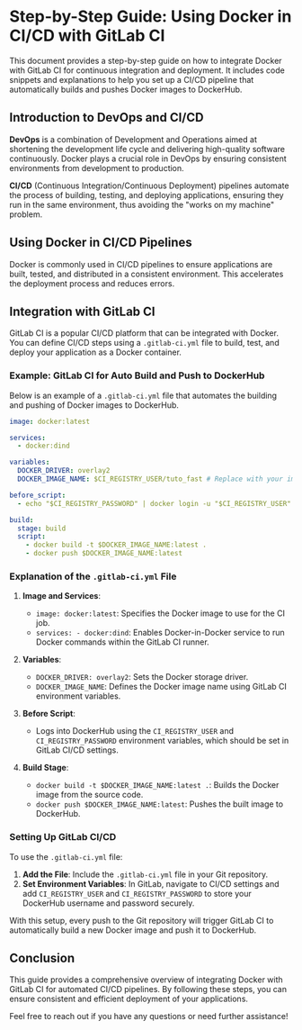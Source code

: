 # Step-by-Step Guide: Using Docker in CI/CD with GitLab CI

This document provides a step-by-step guide on how to integrate Docker with GitLab CI for continuous integration and deployment. It includes code snippets and explanations to help you set up a CI/CD pipeline that automatically builds and pushes Docker images to DockerHub.

## Introduction to DevOps and CI/CD

**DevOps** is a combination of Development and Operations aimed at shortening the development life cycle and delivering high-quality software continuously. Docker plays a crucial role in DevOps by ensuring consistent environments from development to production.

**CI/CD** (Continuous Integration/Continuous Deployment) pipelines automate the process of building, testing, and deploying applications, ensuring they run in the same environment, thus avoiding the "works on my machine" problem.

## Using Docker in CI/CD Pipelines

Docker is commonly used in CI/CD pipelines to ensure applications are built, tested, and distributed in a consistent environment. This accelerates the deployment process and reduces errors.

## Integration with GitLab CI

GitLab CI is a popular CI/CD platform that can be integrated with Docker. You can define CI/CD steps using a `.gitlab-ci.yml` file to build, test, and deploy your application as a Docker container.

### Example: GitLab CI for Auto Build and Push to DockerHub

Below is an example of a `.gitlab-ci.yml` file that automates the building and pushing of Docker images to DockerHub.

```yaml
image: docker:latest

services:
  - docker:dind

variables:
  DOCKER_DRIVER: overlay2
  DOCKER_IMAGE_NAME: $CI_REGISTRY_USER/tuto_fast # Replace with your image and repo name

before_script:
  - echo "$CI_REGISTRY_PASSWORD" | docker login -u "$CI_REGISTRY_USER" --password-stdin

build:
  stage: build
  script:
    - docker build -t $DOCKER_IMAGE_NAME:latest .
    - docker push $DOCKER_IMAGE_NAME:latest
```

### Explanation of the `.gitlab-ci.yml` File

1. **Image and Services**:
   - `image: docker:latest`: Specifies the Docker image to use for the CI job.
   - `services: - docker:dind`: Enables Docker-in-Docker service to run Docker commands within the GitLab CI runner.

2. **Variables**:
   - `DOCKER_DRIVER: overlay2`: Sets the Docker storage driver.
   - `DOCKER_IMAGE_NAME`: Defines the Docker image name using GitLab CI environment variables.

3. **Before Script**:
   - Logs into DockerHub using the `CI_REGISTRY_USER` and `CI_REGISTRY_PASSWORD` environment variables, which should be set in GitLab CI/CD settings.

4. **Build Stage**:
   - `docker build -t $DOCKER_IMAGE_NAME:latest .`: Builds the Docker image from the source code.
   - `docker push $DOCKER_IMAGE_NAME:latest`: Pushes the built image to DockerHub.

### Setting Up GitLab CI/CD

To use the `.gitlab-ci.yml` file:

1. **Add the File**: Include the `.gitlab-ci.yml` file in your Git repository.
2. **Set Environment Variables**: In GitLab, navigate to CI/CD settings and add `CI_REGISTRY_USER` and `CI_REGISTRY_PASSWORD` to store your DockerHub username and password securely.

With this setup, every push to the Git repository will trigger GitLab CI to automatically build a new Docker image and push it to DockerHub.

## Conclusion

This guide provides a comprehensive overview of integrating Docker with GitLab CI for automated CI/CD pipelines. By following these steps, you can ensure consistent and efficient deployment of your applications.

Feel free to reach out if you have any questions or need further assistance!